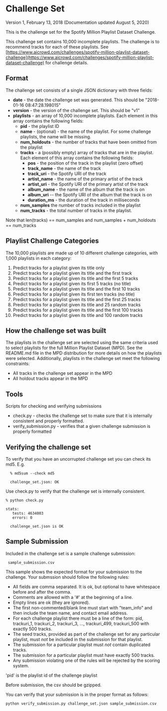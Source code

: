 # Challenge Set
Version 1, February 13, 2018
(Documentation updated August 5, 2020)

This is the challenge set for the Spotify Million Playlist Dataset Challenge.

This challenge set contains 10,000 incomplete playlists. The challenge
is to recommend tracks for each of these playlists.  See
[https://www.aicrowd.com/challenges/spotify-million-playlist-dataset-challenge](https://www.aicrowd.com/challenges/spotify-million-playlist-dataset-challenge) for
challenge details.

## Format
The challenge set consists of a single JSON dictionary with three fields:

   * **date** - the date the challenge set was generated. This should be "2018-01-16 08:47:28.198015"
   * **version** - the version of the challenge set. This should be "v1"
   * **playlists** - an array of 10,000 incomplete playlists. Each element in this array contains the following fields:
      * **pid** - the playlist ID
      * **name** - (optional) - the name of the playlist. For some challenge playlists, the name will be missing.
      * **num_holdouts** - the number of tracks that have been omitted from the playlist
      * **tracks** - a (possibly empty) array of tracks that are in the playlist. Each element of this array contains the following fields:
         * **pos** - the position of the track in the playlist (zero offset)
         * **track_name** - the name of the track
         * **track_uri** - the Spotify URI of the track
         * **artist_name** - the name of the primary artist of the track
         * **artist_uri** - the Spotify URI of the primary artist of the track
         * **album_name** - the name of the album that the track is on
         * **album_uri** -- the Spotify URI of the album that the track is on
         * **duration_ms** - the duration of the track in milliseconds
      * **num_samples** the number of tracks included in the playlist
      * **num_tracks** - the total number of tracks in the playlist.

  Note that len(tracks) == num\_samples and num\_samples + num\_holdouts == num\_tracks

## Playlist Challenge Categories
The 10,000 playlists are made up of 10 different challenge categories, with 1,000 playlists in each category:

   1. Predict tracks for a playlist given its title only
   2. Predict tracks for a playlist given its title and the first track
   3. Predict tracks for a playlist given its title and the first 5 tracks
   4. Predict tracks for a playlist given its first 5 tracks (no title)
   5. Predict tracks for a playlist given its title and the first 10 tracks
   6. Predict tracks for a playlist given its first ten tracks (no title)
   7. Predict tracks for a playlist given its title and the first 25 tracks
   8. Predict tracks for a playlist given its title and 25 random tracks
   9. Predict tracks for a playlist given its title and the first 100 tracks
   10. Predict tracks for a playlist given its title and 100 random tracks


## How the challenge set was built
The playlists in the challenge set are selected using the same criteria used to select playlists for
the full Million Playlist Dataset (MPD). See the README.md file in the MPD distribution 
for more details on how the playlists were selected. Additionally, playlists in the challenge set meet
the following constraints:

   * All tracks in the challenge set appear in the MPD
   * All holdout tracks appear in the MPD
   

## Tools
Scripts for checking and verifying submissions

+ check.py - checks the challenge set to make sure that it is internally consistent and properly formatted.
+ verify_submission.py - verifies that a given challenge submission is properly formatted


## Verifying the challenge set
To verify that you have an uncorrupted challenge set you can check its md5. E.g.
    
      % md5sum --check md5

      challenge_set.json: OK

Use check.py to verify that the challenge set is internally consistent.

    % python check.py

    stats:
       tests: 4634003
       errors: 0

      challenge_set.json is OK


## Sample Submission
Included in the challenge set is a sample challenge submission: 

     sample_submission.csv

This sample shows the expected format for your submission to the challenge. Your
submssion should follow the following rules:

   * All fields are comma separated. It is ok, but optional to have whitespace before and after the comma.
   * Comments are allowed with a '#' at the beginning of a line.
   * Empty lines are ok (they are ignored).
   * The first non-commented/blank line must start with "team_info" and then include the team name, 
     and contact email address.
   * For each challenge playlist there must be a line of the form:
        pid, trackuri\_1, trackuri\_2, trackuri\_3, ..., trackuri\_499, trackuri\_500 with exactly 500 tracks.
   * The seed tracks, provided as part of the challenge set for any particular playlist,
     must *not* be included in the submission for that playlist.
   * The submission for a particular playlist must *not* contain duplicated tracks.
   * The submission for a particular playlist must have exactly 500 tracks.
   * Any submission violating one of the rules will be rejected by the scoring system.

'pid' is the playlist id of the challenge playlist

Before submission, the csv should be gzipped.

You can verify that your submission is in the proper format as follows:

    python verify_submission.py challenge_set.json sample_submission.csv


